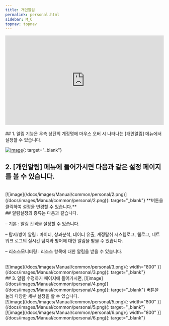 ```yaml
---
title: 개인알림
permalink: personal.html
sidebar: M_C
topnav: topnav
---
```


 <style>.embed-container { position: relative; padding-bottom: 56.25%; height: 0; overflow: hidden; max-width: 100%; } .embed-container iframe, .embed-container object, .embed-container embed { position: absolute; top: 0; left: 0; width: 100%; height: 100%; }</style><div class='embed-container'><iframe src='https://www.youtube.com/embed/aqR0Qw4ll84' frameborder='0' allowfullscreen></iframe></div>

<br />
## 1.  알림 기능은 우측 상단의 계정명에 마우스 오버 시 나타나는 [개인알림] 메뉴에서 설정할 수 있습니다.

[![image](/docs/images/Manual/common/personal/1.png)](/docs/images/Manual/common/personal/1.png){: target="_blank"}

## 2. [개인알림] 메뉴에 들어가시면 다음과 같은 설정 페이지를 볼 수 있습니다.

<br />
[![image](/docs/images/Manual/common/personal/2.png)](/docs/images/Manual/common/personal/2.png){: target="_blank"} **버튼을 클릭하여 설정을 변경할 수 있습니다.**

<br />
## 알림설정의 종류는 다음과 같습니다.

– 기본 : 알림 간격을 설정할 수 있습니다.

– 탐지/방어 알림 : 마이터, 상과분석, 데이터 유출, 계정탈취 시스템로그, 웹로그, 네트워크 로그의 실시간 탐지와 방어에 대한 알림을 받을 수 있습니다.

– 리소스모니터링 : 리소스 항목에 대한 알림을 받을 수 있습니다.

<br />
[![image](/docs/images/Manual/common/personal/3.png){: width="800" }](/docs/images/Manual/common/personal/3.png){: target="_blank"} 

<br />
## 3. 알림 수정하기 페이지에 들어가시면,  
[![image](/docs/images/Manual/common/personal/4.png)](/docs/images/Manual/common/personal/4.png){: target="_blank"} 버튼을 눌러 다양한 세부 설정을 할 수 있습니다.

<br />
[![image](/docs/images/Manual/common/personal/5.png){: width="800" }](/docs/images/Manual/common/personal/5.png){: target="_blank"}

<br />
[![image](/docs/images/Manual/common/personal/6.png){: width="800" }](/docs/images/Manual/common/personal/6.png){: target="_blank"}




 